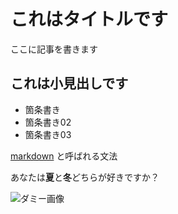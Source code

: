 # これはタイトルです

ここに記事を書きます

## これは小見出しです

- 箇条書き
- 箇条書き02
- 箇条書き03

[markdown](https://growi.cloud/blog/738) と呼ばれる文法

あなたは**夏**と**冬**どちらが好きですか？


![ダミー画像](images/blogs/kumon.png)
